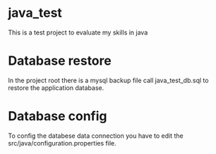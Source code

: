 # java_test
This is a test project to evaluate my skills in java

# Database restore
In the project root there is a mysql backup file call java_test_db.sql to restore the application database.

# Database config
To config the databese data connection you have to edit the src/java/configuration.properties file.

